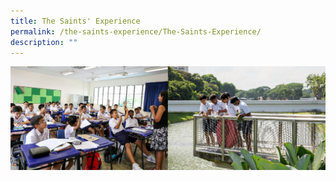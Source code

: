 ```yaml
---
title: The Saints' Experience
permalink: /the-saints-experience/The-Saints-Experience/
description: ""
---
```

![](/images/Saints%20Experience%20.jpeg)
